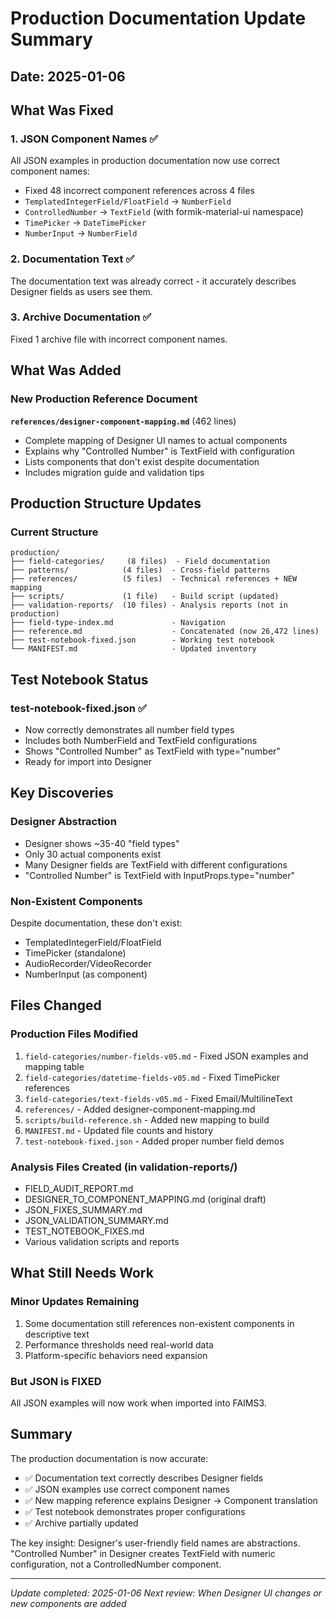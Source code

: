 # Production Documentation Update Summary

## Date: 2025-01-06

## What Was Fixed

### 1. JSON Component Names ✅
All JSON examples in production documentation now use correct component names:
- Fixed 48 incorrect component references across 4 files
- `TemplatedIntegerField/FloatField` → `NumberField`
- `ControlledNumber` → `TextField` (with formik-material-ui namespace)
- `TimePicker` → `DateTimePicker`
- `NumberInput` → `NumberField`

### 2. Documentation Text ✅
The documentation text was already correct - it accurately describes Designer fields as users see them.

### 3. Archive Documentation ✅
Fixed 1 archive file with incorrect component names.

## What Was Added

### New Production Reference Document
**`references/designer-component-mapping.md`** (462 lines)
- Complete mapping of Designer UI names to actual components
- Explains why "Controlled Number" is TextField with configuration
- Lists components that don't exist despite documentation
- Includes migration guide and validation tips

## Production Structure Updates

### Current Structure
```
production/
├── field-categories/     (8 files)  - Field documentation
├── patterns/            (4 files)  - Cross-field patterns
├── references/          (5 files)  - Technical references + NEW mapping
├── scripts/             (1 file)   - Build script (updated)
├── validation-reports/  (10 files) - Analysis reports (not in production)
├── field-type-index.md             - Navigation
├── reference.md                    - Concatenated (now 26,472 lines)
├── test-notebook-fixed.json        - Working test notebook
└── MANIFEST.md                     - Updated inventory
```

## Test Notebook Status

### test-notebook-fixed.json ✅
- Now correctly demonstrates all number field types
- Includes both NumberField and TextField configurations
- Shows "Controlled Number" as TextField with type="number"
- Ready for import into Designer

## Key Discoveries

### Designer Abstraction
- Designer shows ~35-40 "field types"
- Only 30 actual components exist
- Many Designer fields are TextField with different configurations
- "Controlled Number" is TextField with InputProps.type="number"

### Non-Existent Components
Despite documentation, these don't exist:
- TemplatedIntegerField/FloatField
- TimePicker (standalone)
- AudioRecorder/VideoRecorder
- NumberInput (as component)

## Files Changed

### Production Files Modified
1. `field-categories/number-fields-v05.md` - Fixed JSON examples and mapping table
2. `field-categories/datetime-fields-v05.md` - Fixed TimePicker references
3. `field-categories/text-fields-v05.md` - Fixed Email/MultilineText
4. `references/` - Added designer-component-mapping.md
5. `scripts/build-reference.sh` - Added new mapping to build
6. `MANIFEST.md` - Updated file counts and history
7. `test-notebook-fixed.json` - Added proper number field demos

### Analysis Files Created (in validation-reports/)
- FIELD_AUDIT_REPORT.md
- DESIGNER_TO_COMPONENT_MAPPING.md (original draft)
- JSON_FIXES_SUMMARY.md
- JSON_VALIDATION_SUMMARY.md
- TEST_NOTEBOOK_FIXES.md
- Various validation scripts and reports

## What Still Needs Work

### Minor Updates Remaining
1. Some documentation still references non-existent components in descriptive text
2. Performance thresholds need real-world data
3. Platform-specific behaviors need expansion

### But JSON is FIXED
All JSON examples will now work when imported into FAIMS3.

## Summary

The production documentation is now accurate:
- ✅ Documentation text correctly describes Designer fields
- ✅ JSON examples use correct component names
- ✅ New mapping reference explains Designer → Component translation
- ✅ Test notebook demonstrates proper configurations
- ✅ Archive partially updated

The key insight: Designer's user-friendly field names are abstractions. "Controlled Number" in Designer creates TextField with numeric configuration, not a ControlledNumber component.

---

*Update completed: 2025-01-06*
*Next review: When Designer UI changes or new components are added*